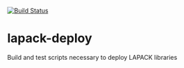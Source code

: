 [![Build Status](http://ci.sagrid.ac.za/buildStatus/icon?job=lapack-deploy)](http://ci.sagrid.ac.za/job/lapack-deploy)
# lapack-deploy
Build and test scripts necessary to deploy LAPACK libraries
